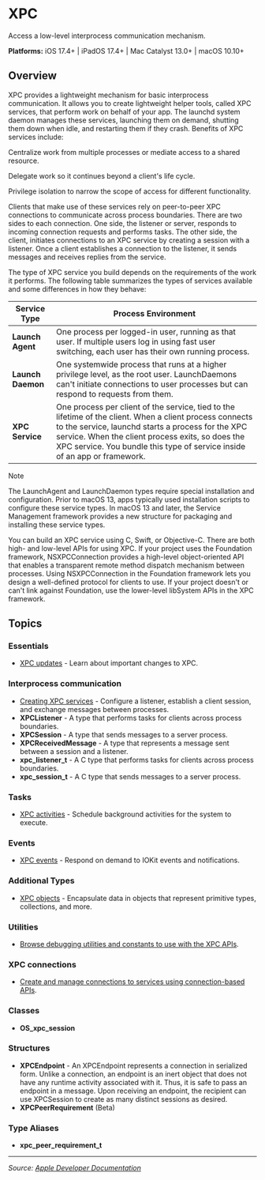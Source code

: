 # XPC

Access a low-level interprocess communication mechanism.

**Platforms:** iOS 17.4+ | iPadOS 17.4+ | Mac Catalyst 13.0+ | macOS 10.10+

## Overview

XPC provides a lightweight mechanism for basic interprocess communication. It allows you to create lightweight helper tools, called XPC services, that perform work on behalf of your app. The launchd system daemon manages these services, launching them on demand, shutting them down when idle, and restarting them if they crash. Benefits of XPC services include:

Centralize work from multiple processes or mediate access to a shared resource.

Delegate work so it continues beyond a client's life cycle.

Privilege isolation to narrow the scope of access for different functionality.

Clients that make use of these services rely on peer-to-peer XPC connections to communicate across process boundaries. There are two sides to each connection. One side, the listener or server, responds to incoming connection requests and performs tasks. The other side, the client, initiates connections to an XPC service by creating a session with a listener. Once a client establishes a connection to the listener, it sends messages and receives replies from the service.

The type of XPC service you build depends on the requirements of the work it performs. The following table summarizes the types of services available and some differences in how they behave:

**Service Type** | **Process Environment**
--- | ---
**Launch Agent** | One process per logged-in user, running as that user. If multiple users log in using fast user switching, each user has their own running process.
**Launch Daemon** | One systemwide process that runs at a higher privilege level, as the root user. LaunchDaemons can't initiate connections to user processes but can respond to requests from them.
**XPC Service** | One process per client of the service, tied to the lifetime of the client. When a client process connects to the service, launchd starts a process for the XPC service. When the client process exits, so does the XPC service. You bundle this type of service inside of an app or framework.

Note

The LaunchAgent and LaunchDaemon types require special installation and configuration. Prior to macOS 13, apps typically used installation scripts to configure these service types. In macOS 13 and later, the Service Management framework provides a new structure for packaging and installing these service types.

You can build an XPC service using C, Swift, or Objective-C. There are both high- and low-level APIs for using XPC. If your project uses the Foundation framework, NSXPCConnection provides a high-level object-oriented API that enables a transparent remote method dispatch mechanism between processes. Using NSXPCConnection in the Foundation framework lets you design a well-defined protocol for clients to use. If your project doesn't or can't link against Foundation, use the lower-level libSystem APIs in the XPC framework.

## Topics

### Essentials
- [XPC updates](https://developer.apple.com/documentation/xpc/xpc_updates) - Learn about important changes to XPC.

### Interprocess communication
- [Creating XPC services](https://developer.apple.com/documentation/xpc/creating_xpc_services) - Configure a listener, establish a client session, and exchange messages between processes.
- **XPCListener** - A type that performs tasks for clients across process boundaries.
- **XPCSession** - A type that sends messages to a server process.
- **XPCReceivedMessage** - A type that represents a message sent between a session and a listener.
- **xpc_listener_t** - A C type that performs tasks for clients across process boundaries.
- **xpc_session_t** - A C type that sends messages to a server process.

### Tasks
- [XPC activities](https://developer.apple.com/documentation/xpc/xpc_activities) - Schedule background activities for the system to execute.

### Events
- [XPC events](https://developer.apple.com/documentation/xpc/xpc_events) - Respond on demand to IOKit events and notifications.

### Additional Types
- [XPC objects](https://developer.apple.com/documentation/xpc/xpc_objects) - Encapsulate data in objects that represent primitive types, collections, and more.

### Utilities
- [Browse debugging utilities and constants to use with the XPC APIs](https://developer.apple.com/documentation/xpc/utilities).

### XPC connections
- [Create and manage connections to services using connection-based APIs](https://developer.apple.com/documentation/xpc/xpc_connections).

### Classes
- **OS_xpc_session**

### Structures
- **XPCEndpoint** - An XPCEndpoint represents a connection in serialized form. Unlike a connection, an endpoint is an inert object that does not have any runtime activity associated with it. Thus, it is safe to pass an endpoint in a message. Upon receiving an endpoint, the recipient can use XPCSession to create as many distinct sessions as desired.
- **XPCPeerRequirement** (Beta)

### Type Aliases
- **xpc_peer_requirement_t**

---

*Source: [Apple Developer Documentation](https://developer.apple.com/documentation/XPC)*
